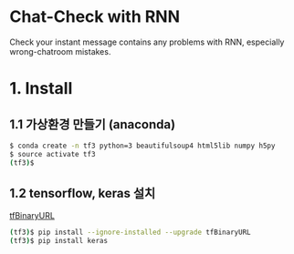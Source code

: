 # Chat-Check with RNN
Check your instant message contains any problems with RNN, especially wrong-chatroom mistakes.


# 1. Install

## 1.1 가상환경 만들기 (anaconda)

```bash
$ conda create -n tf3 python=3 beautifulsoup4 html5lib numpy h5py
$ source activate tf3
(tf3)$ 
```
## 1.2 tensorflow, keras 설치
[tfBinaryURL](https://www.tensorflow.org/install/install_linux#the_url_of_the_tensorflow_python_package)

```bash
(tf3)$ pip install --ignore-installed --upgrade tfBinaryURL
(tf3)$ pip install keras
```
